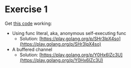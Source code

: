 # Exercise 1

Get [this code](https://play.golang.org/p/j-EA6003P0) working:
- Using func literal, aka, anonymous self-executing func
  - Solution: [https://play.golang.org/p/SHr3lpX4so](https://play.golang.org/p/SHr3lpX4so)
- A buffered channel
  - Solution: [https://play.golang.org/p/Y0Hx6IZc3U](https://play.golang.org/p/Y0Hx6IZc3U)
